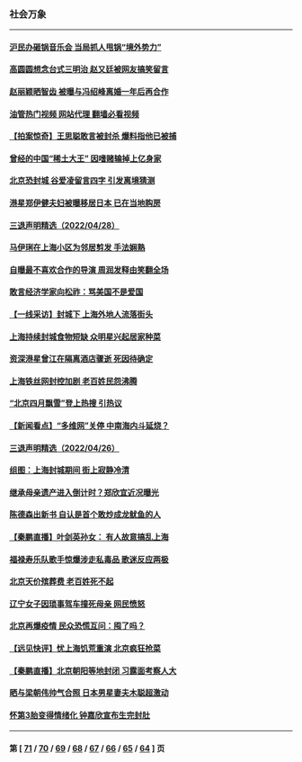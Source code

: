 ### 社会万象
---
#### [沪民办砸锅音乐会 当局抓人甩锅“境外势力”](../../pages/ncid282/n13723970.md?04302045) 
#### [高圆圆想念台式三明治 赵又廷被网友搞笑留言](../../pages/ncid282/n13723648.md?04302045) 
#### [赵丽颖晒智齿 被曝与冯绍峰离婚一年后再合作](../../pages/ncid282/n13723633.md?04302045) 
#### [油管热门视频 网站代理 翻墙必看视频](http://209.222.30.114:81/youtube.html?04302045)
#### [【拍案惊奇】王思聪敢言被封杀 爆料指他已被捕](../../pages/ncid282/n13723559.md?04302045) 
#### [曾经的中国“稀土大王” 因嗜赌输掉上亿身家](../../pages/ncid282/n13723521.md?04302045) 
#### [北京恐封城 谷爱凌留言四字 引发离境猜测](../../pages/ncid282/n13723349.md?04302045) 
#### [港星郑伊健夫妇被曝移居日本 已在当地购房](../../pages/ncid282/n13722835.md?04302045) 
#### [三退声明精选（2022/04/28）](../../pages/ncid282/n13723028.md?04302045) 
#### [马伊琍在上海小区为邻居剪发 手法娴熟](../../pages/ncid282/n13722752.md?04302045) 
#### [自曝最不喜欢合作的导演 周润发释由笑翻全场](../../pages/ncid282/n13722783.md?04302045) 
#### [敢言经济学家向松祚：骂美国不是爱国](../../pages/ncid282/n13722714.md?04302045) 
#### [【一线采访】封城下 上海外地人流落街头](../../pages/ncid282/n13722763.md?04302045) 
#### [上海持续封城食物短缺 众明星兴起居家种菜](../../pages/ncid282/n13722041.md?04302045) 
#### [资深港星曾江在隔离酒店骤逝 死因待确定](../../pages/ncid282/n13721952.md?04302045) 
#### [上海铁丝网封控加剧 老百姓民怨沸腾](../../pages/ncid282/n13721900.md?04302045) 
#### [“北京四月飘雪”登上热搜 引热议](../../pages/ncid282/n13721703.md?04302045) 
#### [【新闻看点】“多维网”关停 中南海内斗延烧？](../../pages/ncid282/n13721332.md?04302045) 
#### [三退声明精选（2022/04/26）](../../pages/ncid282/n13721403.md?04302045) 
#### [组图：上海封城期间 街上寂静冷清](../../pages/ncid282/n13720952.md?04302045) 
#### [继承母亲遗产进入倒计时？郑欣宜近况曝光](../../pages/ncid282/n13721295.md?04302045) 
#### [陈德森出新书 自认是首个敢炒成龙鱿鱼的人](../../pages/ncid282/n13721247.md?04302045) 
#### [【秦鹏直播】叶剑英孙女： 有人故意搞乱上海](../../pages/ncid282/n13721327.md?04302045) 
#### [福禄寿乐队歌手惊爆涉走私毒品 歌迷反应两极](../../pages/ncid282/n13720986.md?04302045) 
#### [北京天价殡葬费 老百姓死不起](../../pages/ncid282/n13720672.md?04302045) 
#### [辽宁女子因琐事驾车撞死母亲 网民愤怒](../../pages/ncid282/n13720703.md?04302045) 
#### [北京再爆疫情 民众恐慌互问：囤了吗？](../../pages/ncid282/n13720653.md?04302045) 
#### [【远见快评】忧上海饥荒重演 北京疯狂抢菜](../../pages/ncid282/n13720596.md?04302045) 
#### [【秦鹏直播】北京朝阳等地封闭 习露面考察人大](../../pages/ncid282/n13720605.md?04302045) 
#### [晒与梁朝伟帅气合照 日本男星妻夫木聪超激动](../../pages/ncid282/n13720475.md?04302045) 
#### [怀第3胎变得情绪化 钟嘉欣宣布生完封肚](../../pages/ncid282/n13720545.md?04302045) 

---
#### 第 [ [71](./71.md?04302045) / [70](./70.md?04302045) / [69](./69.md?04302045) / [68](./68.md?04302045) / [67](./67.md?04302045) / [66](./66.md?04302045) / [65](./65.md?04302045) / [64](./64.md?04302045) ] 页
